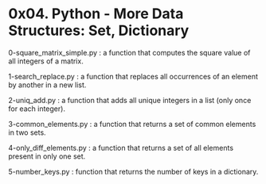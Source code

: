 # 0x04. Python - More Data Structures: Set, Dictionary

0-square_matrix_simple.py : a function that computes the square value of all integers of a matrix.

1-search_replace.py : a  function that replaces all occurrences of an element by another in a new list.

2-uniq_add.py : a function that adds all unique integers in a list (only once for each integer).

3-common_elements.py : a function that returns a set of common elements in two sets.

4-only_diff_elements.py : a function that returns a set of all elements present in only one set.

5-number_keys.py :  function that returns the number of keys in a dictionary.


